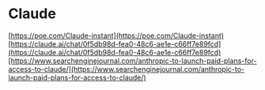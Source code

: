 # Claude

[https://poe.com/Claude-instant](https://poe.com/Claude-instant)[https://claude.ai/chat/0f5db98d-fea0-48c6-ae1e-c66ff7e89fcd](https://claude.ai/chat/0f5db98d-fea0-48c6-ae1e-c66ff7e89fcd)[https://www.searchenginejournal.com/anthropic-to-launch-paid-plans-for-access-to-claude/](https://www.searchenginejournal.com/anthropic-to-launch-paid-plans-for-access-to-claude/)
